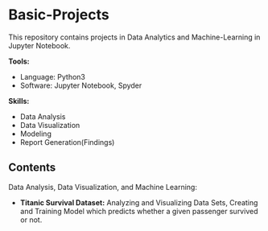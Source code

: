 # Basic-Projects
This repository contains projects in Data Analytics and Machine-Learning in Jupyter Notebook.

**Tools:**
  * Language: Python3
  * Software: Jupyter Notebook, Spyder

**Skills:**
   * Data Analysis 
   * Data Visualization
   * Modeling
   * Report Generation(Findings)
   
## Contents
Data Analysis, Data Visualization, and Machine Learning:
* **Titanic Survival Dataset:** Analyzing and Visualizing Data Sets, Creating and Training Model which predicts whether a given passenger survived or not. 
 


  

